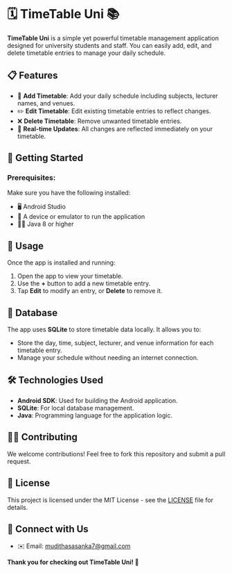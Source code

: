 # 🗓️ **TimeTable Uni** 📚

**TimeTable Uni** is a simple yet powerful timetable management application designed for university students and staff. You can easily add, edit, and delete timetable entries to manage your daily schedule.

## 📋 **Features**
- 📅 **Add Timetable**: Add your daily schedule including subjects, lecturer names, and venues.
- ✏️ **Edit Timetable**: Edit existing timetable entries to reflect changes.
- ❌ **Delete Timetable**: Remove unwanted timetable entries.
- 🔄 **Real-time Updates**: All changes are reflected immediately on your timetable.

## 🚀 **Getting Started**
### Prerequisites:
Make sure you have the following installed:
- 🖥️ Android Studio
- 📱 A device or emulator to run the application
- 🧑‍💻 Java 8 or higher

## 🔧 **Usage**
Once the app is installed and running:
1. Open the app to view your timetable.
2. Use the **+** button to add a new timetable entry.
3. Tap **Edit** to modify an entry, or **Delete** to remove it.

## 💾 **Database**
The app uses **SQLite** to store timetable data locally. It allows you to:
- Store the day, time, subject, lecturer, and venue information for each timetable entry.
- Manage your schedule without needing an internet connection.

## 🛠️ **Technologies Used**
- **Android SDK**: Used for building the Android application.
- **SQLite**: For local database management.
- **Java**: Programming language for the application logic.

## 👨‍💻 **Contributing**
We welcome contributions! Feel free to fork this repository and submit a pull request.

## 📄 **License**
This project is licensed under the MIT License - see the [LICENSE](LICENSE) file for details.

## 🔗 **Connect with Us**
- ✉️ Email: mudithasasanka7@gmail.com

**Thank you for checking out TimeTable Uni! 🎉**
